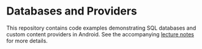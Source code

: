 # Databases and Providers

This repository contains code examples demonstrating SQL databases and custom content providers in Android. See the accompanying [lecture notes](https://info448-s17.github.io/lecture-notes/databases.html) for more details.
